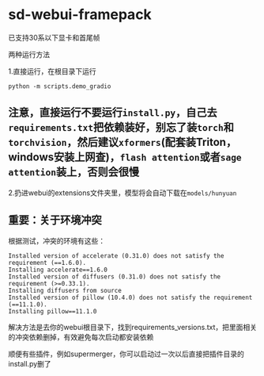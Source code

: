 # sd-webui-framepack
已支持30系以下显卡和首尾帧

两种运行方法

1.直接运行，在根目录下运行
```
python -m scripts.demo_gradio
```
## 注意，直接运行不要运行`install.py`，自己去`requirements.txt`把依赖装好，别忘了装`torch`和`torchvision`，然后建议`xformers`(配套装Triton，windows安装上网查)，`flash attention`或者`sage attention`装上，否则会很慢

2.扔进webui的extensions文件夹里，模型将会自动下载在`models/hunyuan`

## 重要：关于环境冲突
根据测试，冲突的环境有这些：
```
Installed version of accelerate (0.31.0) does not satisfy the requirement (==1.6.0).
Installing accelerate==1.6.0
Installed version of diffusers (0.31.0) does not satisfy the requirement (>=0.33.1).
Installing diffusers from source
Installed version of pillow (10.4.0) does not satisfy the requirement (==11.1.0).
Installing pillow==11.1.0
```
解决方法是去你的webui根目录下，找到requirements_versions.txt，把里面相关的冲突依赖删掉，有效避免每次启动都安装依赖

顺便有些插件，例如supermerger，你可以启动过一次以后直接把插件目录的install.py删了
